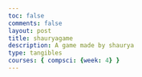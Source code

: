 ```yaml
---
toc: false
comments: false
layout: post
title: shauryagame
description: A game made by shaurya
type: tangibles
courses: { compsci: {week: 4} }
---
```





<!DOCTYPE html>
<html>
<head>
  <title>Basic Bomberman HTML Game</title>
  <meta charset="UTF-8">
  <style>
  html, body {
    height: 100%;
    margin: 0;
  }

  body {
    background: black;
    display: flex;
    align-items: center;
    justify-content: center;
  }

  canvas {
    background: forestgreen;
  }
  </style>
</head>
<body>
<canvas width="960" height="832" id="game"></canvas>
<script>
const canvas = document.getElementById('game');
const context = canvas.getContext('2d');
const grid = 64;
const numRows = 13;
const numCols = 15;

// create a new canvas and draw the soft wall image. then we can use this
// canvas to draw the images later on
const softWallCanvas = document.createElement('canvas');
const softWallCtx = softWallCanvas.getContext('2d');
softWallCanvas.width = softWallCanvas.height = grid;

softWallCtx.fillStyle = 'black';
softWallCtx.fillRect(0, 0, grid, grid);
softWallCtx.fillStyle = '#a9a9a9';

// 1st row brick
softWallCtx.fillRect(1, 1, grid - 2, 20);

// 2nd row bricks
softWallCtx.fillRect(0, 23, 20, 18);
softWallCtx.fillRect(22, 23, 42, 18);

// 3rd row bricks
softWallCtx.fillRect(0, 43, 42, 20);
softWallCtx.fillRect(44, 43, 20, 20);

// create a new canvas and draw the soft wall image. then we can use this
// canvas to draw the images later on
const wallCanvas = document.createElement('canvas');
const wallCtx = wallCanvas.getContext('2d');
wallCanvas.width = wallCanvas.height = grid;

wallCtx.fillStyle = 'black';
wallCtx.fillRect(0, 0, grid, grid);
wallCtx.fillStyle = 'white';
wallCtx.fillRect(0, 0, grid - 2, grid - 2);
wallCtx.fillStyle = '#a9a9a9';
wallCtx.fillRect(2, 2, grid - 4, grid - 4);

// create a mapping of object types
const types = {
  wall: '▉',
  softWall: 1,
  bomb: 2
};

// keep track of all entities
let entities = [];

// keep track of what is in every cell of the game using a 2d array. the
// template is used to note where walls are and where soft walls cannot spawn.
// '▉' represents a wall
// 'x' represents a cell that cannot have a soft wall (player start zone)
let cells = [];
const template = [
  ['▉','▉','▉','▉','▉','▉','▉','▉','▉','▉','▉','▉','▉','▉','▉'],
  ['▉','x','x',   ,   ,   ,   ,   ,   ,   ,   ,   ,'x','x','▉'],
  ['▉','x','▉',   ,'▉',   ,'▉',   ,'▉',   ,'▉',   ,'▉','x','▉'],
  ['▉','x',   ,   ,   ,   ,   ,   ,   ,   ,   ,   ,   ,'x','▉'],
  ['▉',   ,'▉',   ,'▉',   ,'▉',   ,'▉',   ,'▉',   ,'▉',   ,'▉'],
  ['▉',   ,   ,   ,   ,   ,   ,   ,   ,   ,   ,   ,   ,   ,'▉'],
  ['▉',   ,'▉',   ,'▉',   ,'▉',   ,'▉',   ,'▉',   ,'▉',   ,'▉'],
  ['▉',   ,   ,   ,   ,   ,   ,   ,   ,   ,   ,   ,   ,   ,'▉'],
  ['▉',   ,'▉',   ,'▉',   ,'▉',   ,'▉',   ,'▉',   ,'▉',   ,'▉'],
  ['▉','x',   ,   ,   ,   ,   ,   ,   ,   ,   ,   ,   ,'x','▉'],
  ['▉','x','▉',   ,'▉',   ,'▉',   ,'▉',   ,'▉',   ,'▉','x','▉'],
  ['▉','x','x',   ,   ,   ,   ,   ,   ,   ,   ,   ,'x','x','▉'],
  ['▉','▉','▉','▉','▉','▉','▉','▉','▉','▉','▉','▉','▉','▉','▉']
];

// populate the level with walls and soft walls
function generateLevel() {
  cells = [];

  for (let row = 0; row < numRows; row++) {
    cells[row] = [];

    for (let col = 0; col < numCols; col++) {

      // 90% chance cells will contain a soft wall
      if (!template[row][col] && Math.random() < 0.90) {
        cells[row][col] = types.softWall;
      }
      else if (template[row][col] === types.wall) {
        cells[row][col] = types.wall;
      }
    }
  }
}

// blow up a bomb and its surrounding tiles
function blowUpBomb(bomb) {

  // bomb has already exploded so don't blow up again
  if (!bomb.alive) return;

  bomb.alive = false;

  // remove bomb from grid
  cells[bomb.row][bomb.col] = null;

  // explode bomb outward by size
  const dirs = [{
    // up
    row: -1,
    col: 0
  }, {
    // down
    row: 1,
    col: 0
  }, {
    // left
    row: 0,
    col: -1
  }, {
    // right
    row: 0,
    col: 1
  }];
  dirs.forEach((dir) => {
    for (let i = 0; i < bomb.size; i++) {
      const row = bomb.row + dir.row * i;
      const col = bomb.col + dir.col * i;
      const cell = cells[row][col];

      // stop the explosion if it hit a wall
      if (cell === types.wall) {
        return;
      }

      // center of the explosion is the first iteration of the loop
      entities.push(new Explosion(row, col, dir, i === 0 ? true : false));
      cells[row][col] = null;

      // bomb hit another bomb so blow that one up too
      if (cell === types.bomb) {

        // find the bomb that was hit by comparing positions
        const nextBomb = entities.find((entity) => {
          return (
            entity.type === types.bomb &&
            entity.row === row && entity.col === col
          );
        });
        blowUpBomb(nextBomb);
      }

      // stop the explosion if hit anything
      if (cell) {
        return;
      }
    }
  });
}

// bomb constructor function
function Bomb(row, col, size, owner) {
  this.row = row;
  this.col = col;
  this.radius = grid * 0.4;
  this.size = size;    // the size of the explosion
  this.owner = owner;  // which player placed this bomb
  this.alive = true;
  this.type = types.bomb;

  // bomb blows up after 3 seconds
  this.timer = 3000;

  // update the bomb each frame
  this.update = function(dt) {
    this.timer -= dt;

    // blow up bomb if timer is done
    if (this.timer <= 0) {
      return blowUpBomb(this);
    }

    // change the size of the bomb every half second. we can determine the size
    // by dividing by 500 (half a second) and taking the ceiling of the result.
    // then we can check if the result is even or odd and change the size
    const interval = Math.ceil(this.timer / 500);
    if (interval % 2 === 0) {
      this.radius = grid * 0.4;
    }
    else {
      this.radius = grid * 0.5;
    }
  };

  // render the bomb each frame
  this.render = function() {
    const x = (this.col + 0.5) * grid;
    const y = (this.row + 0.5) * grid;

    // draw bomb
    context.fillStyle = 'black';
    context.beginPath();
    context.arc(x, y, this.radius, 0, 2 * Math.PI);
    context.fill();

    // draw bomb fuse moving up and down with the bomb size
    const fuseY = (this.radius === grid * 0.5 ? grid * 0.15 : 0);
    context.strokeStyle = 'white';
    context.lineWidth = 5;
    context.beginPath();
    context.arc(
      (this.col + 0.75) * grid,
      (this.row + 0.25) * grid - fuseY,
      10, Math.PI, -Math.PI / 2
    );
    context.stroke();
  };
}

// explosion constructor function
function Explosion(row, col, dir, center) {
  this.row = row;
  this.col = col;
  this.dir = dir;
  this.alive = true;

  // show explosion for 0.3 seconds
  this.timer = 300;

  // update the explosion each frame
  this.update = function(dt) {
    this.timer -= dt;

    if (this.timer <=0) {
      this.alive = false;
    }
  };

  // render the explosion each frame
  this.render = function() {
    const x = this.col * grid;
    const y = this.row * grid;
    const horizontal = this.dir.col;
    const vertical = this.dir.row;

    // create a fire effect by stacking red, orange, and yellow on top of
    // each other using progressively smaller rectangles
    context.fillStyle = '#D72B16';  // red
    context.fillRect(x, y, grid, grid);

    context.fillStyle = '#F39642';  // orange

    // determine how to draw based on if it's vertical or horizontal
    // center draws both ways
    if (center || horizontal) {
      context.fillRect(x, y + 6, grid, grid - 12);
    }
    if (center || vertical) {
      context.fillRect(x + 6, y, grid - 12, grid);
    }

    context.fillStyle = '#FFE5A8';  // yellow

    if (center || horizontal) {
      context.fillRect(x, y + 12, grid, grid - 24);
    }
    if (center || vertical) {
      context.fillRect(x + 12, y, grid - 24, grid);
    }
  };
}

// player character (just a simple circle)
const player = {
  row: 1,
  col: 1,
  numBombs: 1,
  bombSize: 3,
  radius: grid * 0.35,
  render() {
    const x = (this.col + 0.5) * grid;
    const y = (this.row + 0.5) * grid;

    context.save();
    context.fillStyle = 'white';
    context.beginPath();
    context.arc(x, y, this.radius, 0, 2 * Math.PI);
    context.fill();
  }
}

// game loop
let last;
let dt;
function loop(timestamp) {
  requestAnimationFrame(loop);
  context.clearRect(0,0,canvas.width,canvas.height);

  // calculate the time difference since the last update. requestAnimationFrame
  // passes the current timestamp as a parameter to the loop
  if (!last) {
    last = timestamp;
  }
  dt = timestamp - last;
  last = timestamp;

  // update and render everything in the grid
  for (let row = 0; row < numRows; row++) {
    for (let col = 0; col < numCols; col++) {
      switch(cells[row][col]) {
        case types.wall:
          context.drawImage(wallCanvas, col * grid, row * grid);
          break;
        case types.softWall:
          context.drawImage(softWallCanvas, col * grid, row * grid);
          break;
      }
    }
  }

  // update and render all entities
  entities.forEach((entity) => {
    entity.update(dt);
    entity.render();
  });

  // remove dead entities
  entities = entities.filter((entity) => entity.alive);

  player.render();
}

// listen to keyboard events to move the snake
document.addEventListener('keydown', function(e) {
  let row = player.row;
  let col = player.col;

  // left arrow key
  if (e.which === 37) {
    col--;
  }
  // up arrow key
  else if (e.which === 38) {
    row--;
  }
  // right arrow key
  else if (e.which === 39) {
    col++;
  }
  // down arrow key
  else if (e.which === 40) {
    row++;
  }
  // space key (bomb)
  else if (
    e.which === 32 && !cells[row][col] &&
    // count the number of bombs the player has placed
    entities.filter((entity) => {
      return entity.type === types.bomb && entity.owner === player
    }).length < player.numBombs
  ) {
    // place bomb
    const bomb = new Bomb(row, col, player.bombSize, player);
    entities.push(bomb);
    cells[row][col] = types.bomb;
  }

  // don't move the player if something is already at that position
  if (!cells[row][col]) {
    player.row = row;
    player.col = col;
  }
});

// start the game
generateLevel();
requestAnimationFrame(loop);
</script>
</body>
</html>